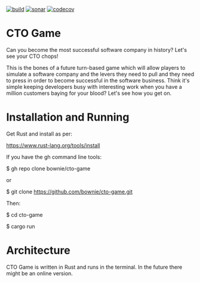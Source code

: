 [![build](https://github.com/bownie/cto-game/actions/workflows/rust.yml/badge.svg)](https://github.com/bownie/cto-game/actions/workflows/rust.yml)
[![sonar](https://github.com/bownie/cto-game/actions/workflows/sonarcloud.yml/badge.svg)](https://github.com/bownie/cto-game/actions/workflows/sonarcloud.yml)
[![codecov](https://codecov.io/gh/bownie/cto-game/branch/main/graph/badge.svg?token=P17XAI1CTZ)](https://codecov.io/gh/bownie/cto-game)

# CTO Game

Can you become the most successful software company in history?  Let's see your CTO chops!

This is the bones of a future turn-based game which will allow players to simulate a software company and the levers they need to pull and they need to press in order to become successful in the software business. Think it's simple keeping developers busy with interesting work when you have a million customers baying for your blood? Let's see how you get on.

# Installation and Running

Get Rust and install as per:

https://www.rust-lang.org/tools/install

If you have the gh command line tools:

$ gh repo clone bownie/cto-game

or

$ git clone https://github.com/bownie/cto-game.git

Then:

$ cd cto-game

$ cargo run

# Architecture

CTO Game is written in Rust and runs in the terminal. In the future there might be an online version.